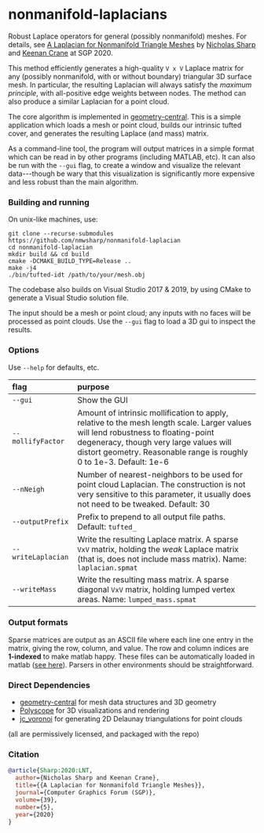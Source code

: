 # nonmanifold-laplacians

Robust Laplace operators for general (possibly nonmanifold) meshes. For details, see [A Laplacian for Nonmanifold Triangle Meshes](http://www.cs.cmu.edu/~kmcrane/Projects/NonmanifoldLaplace/NonmanifoldLaplace.pdf) by [Nicholas Sharp](http://nmwsharp.com) and [Keenan Crane](http://keenan.is/here) at SGP 2020.


This method efficiently generates a high-quality `V x V` Laplace matrix for any (possibly nonmanifold, with or without boundary) triangular 3D surface mesh. In particular, the resulting Laplacian will always satisfy the _maximum principle_, with all-positive edge weights between nodes. The method can also produce a similar Laplacian for a point cloud.

The core algorithm is implemented in [geometry-central](http://geometry-central.net). This is a simple application which loads a mesh or point cloud, builds our intrinsic tufted cover, and generates the resulting Laplace (and mass) matrix. 

As a command-line tool, the program will output matrices in a simple format which can be read in by other programs (including MATLAB, etc). It can also be run with the `--gui` flag, to create a window and visualize the relevant data---though be wary that this visualization is significantly more expensive and less robust than the main algorithm.

### Building and running

On unix-like machines, use:
```
git clone --recurse-submodules https://github.com/nmwsharp/nonmanifold-laplacian
cd nonmanifold-laplacian
mkdir build && cd build
cmake -DCMAKE_BUILD_TYPE=Release ..
make -j4
./bin/tufted-idt /path/to/your/mesh.obj
```

The codebase also builds on Visual Studio 2017 & 2019, by using CMake to generate a Visual Studio solution file.

The input should be a mesh or point cloud; any inputs with no faces will be processed as point clouds. Use the `--gui` flag to load a 3D gui to inspect the results.

### Options

Use `--help` for defaults, etc.

| flag | purpose | 
| :------------- |:------------- |
| `--gui ` | Show the GUI| 
| `--mollifyFactor` | Amount of intrinsic mollification to apply, relative to the mesh length scale. Larger values will lend robustness to floating-point degeneracy, though very large values will distort geometry. Reasonable range is roughly 0 to 1e-3. Default: 1e-6 |
| `--nNeigh` | Number of nearest-neighbors to be used for point cloud Laplacian. The construction is not very sensitive to this parameter, it usually does not need to be tweaked. Default: 30 |
| `--outputPrefix` |  Prefix to prepend to all output file paths. Default: `tufted_` |
| `--writeLaplacian` | Write the resulting Laplace matrix. A sparse `VxV` matrix, holding the _weak_ Laplace matrix (that is, does not include mass matrix). Name: `laplacian.spmat` | |
| `--writeMass` | Write the resulting mass matrix. A sparse diagonal `VxV` matrix, holding lumped vertex areas. Name: `lumped_mass.spmat` | |


### Output formats

Sparse matrices are output as an ASCII file where each line one entry in the matrix, giving the row, column, and value. The row and column indices are **1-indexed** to make matlab happy. These files can be automatically loaded in matlab ([see here](https://www.mathworks.com/help/matlab/ref/spconvert.html)). Parsers in other environments should be straightforward.

### Direct Dependencies

- [geometry-central](http://geometry-central.net) for mesh data structures and 3D geometry
- [Polyscope](http://polyscope.run/) for 3D visualizations and rendering
- [jc_voronoi](https://github.com/JCash/voronoi) for generating 2D Delaunay triangulations for point clouds


(all are permissively licensed, and packaged with the repo)


### Citation

```bib
@article{Sharp:2020:LNT,
  author={Nicholas Sharp and Keenan Crane},
  title={{A Laplacian for Nonmanifold Triangle Meshes}},
  journal={Computer Graphics Forum (SGP)},
  volume={39},
  number={5},
  year={2020}
}
```
